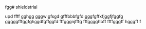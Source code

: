 fgg# shieldstrial

upd
ffff
gghgg
gggw
gfsgd
gfffbbbfgfd
gggfgffхfjggfjfggfg
gggggfffggfghggdfgffggfd
fffgggnjfffg
fffgggghbff
ffffgggff
hgggff
f

